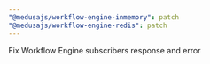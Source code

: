 ```yaml
---
"@medusajs/workflow-engine-inmemory": patch
"@medusajs/workflow-engine-redis": patch
---
```


Fix Workflow Engine subscribers response and error
